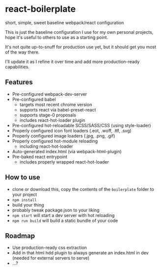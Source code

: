 # react-boilerplate
short, simple, sweet baseline webpack/react configuration

This is just the baseline configuration I use for my own personal projects, hope it's useful to others to use as a starting point.

It's not quite up-to-snuff for production use yet, but it should get you most of the way there.

I'll update it as I refine it over time and add more production-ready capabilities.


## Features
- Pre-configured webpack-dev-server
- Pre-configured babel
  - targets most recent chrome version
  - supports react via babel-preset-react
  - supports stage-0 proposals
  - includes react-hot-loader plugin
- Pre-configured hot-reloadable SCSS/SASS/CSS (using style-loader)
- Properly configured icon font loaders (.eot, .woff, .ttf, .svg)
- Properly configured image loaders (.jpg, .png, .gif)
- Properly configured hot-module reloading
  - including react-hot-loader
- Auto-generated index.html (via webpack-html-plugin)
- Pre-baked react entrypoint
  - includes properly wrapped react-hot-loader

## How to use
- clone or download this, copy the contents of the `boilerplate` folder to your project
- `npm install`
- build your thing
- probably tweak package.json to your liking
- `npm start` will start a dev server with hot reloading
- `npm run build` will build a static bundle of your code

## Roadmap
- Use production-ready css extraction
- Add in that html hdd plugin to always generate an index.html in dev (needed for external servers to serve)
- ...?
